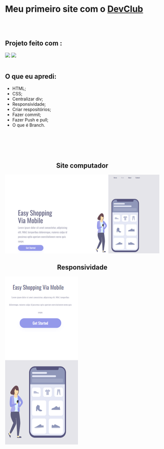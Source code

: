 <h1> Meu primeiro site com o <a href="https://aulas.devclub.com.br/m/lessons/git-github-devclub-full-stack" >DevClub</a></h1>
<br>
<br>
<h2> Projeto feito com :</h2>
<img src="https://img.shields.io/badge/HTML5-E34F26?style=for-the-badge&logo=html5&logoColor=white">
<img src="https://img.shields.io/badge/CSS3-1572B6?style=for-the-badge&logo=css3&logoColor=white">
<br>
<br>
<h2> O que eu apredi:</h2>
<ul>
  <li> HTML;</li>
  <li> CSS;</li>
  <li> Centralizar div;</li>
  <li> Responsividade;</li>
  <li> Criar respositórios; </li>
  <li> Fazer commit;</li>
  <li> Fazer Push e pull; </li>
  <li> O que é Branch.</li>
</ul>
<br>
<br>
<br>
<br>
<h2 align="center"> Site computador </h2>
<img src="https://github.com/diullyevely/easy/blob/main/img/Captura%20de%20Tela%20(16).png?raw=true">
<h2 align="center"> Responsividade </h2>
<img src="https://github.com/diullyevely/easy/blob/main/img/Captura%20de%20Tela%20(17).png?raw=true" alt="site-responsivo">



